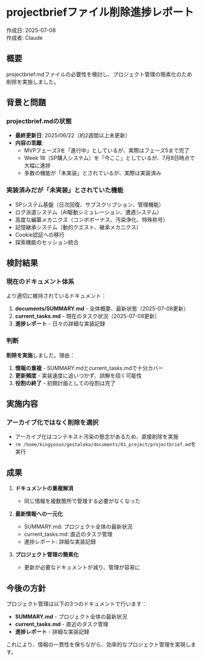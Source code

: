 # projectbriefファイル削除進捗レポート

作成日: 2025-07-08  
作成者: Claude

## 概要

projectbrief.mdファイルの必要性を検討し、プロジェクト管理の簡素化のため削除を実施しました。

## 背景と問題

### projectbrief.mdの状態
- **最終更新日**: 2025/06/22（約2週間以上未更新）
- **内容の乖離**: 
  - MVPフェーズ3を「進行中」としているが、実際はフェーズ5まで完了
  - Week 18（SP購入システム）を「今ここ」としているが、7月8日時点で大幅に進捗
  - 多数の機能が「未実装」とされているが、実際は実装済み

### 実装済みだが「未実装」とされていた機能
- SPシステム基盤（日次回復、サブスクリプション、管理機能）
- ログ派遣システム（AI駆動シミュレーション、遭遇システム）
- 高度な編纂メカニクス（コンボボーナス、汚染浄化、特殊称号）
- 記憶継承システム（動的クエスト、継承メカニクス）
- Cookie認証への移行
- 探索機能のセッション統合

## 検討結果

### 現在のドキュメント体系
より適切に維持されているドキュメント：
1. **documents/SUMMARY.md** - 全体概要、最新状態（2025-07-08更新）
2. **current_tasks.md** - 現在のタスク状況（2025-07-08更新）
3. **進捗レポート** - 日々の詳細な実装記録

### 判断
**削除を実施**しました。理由：
1. **情報の重複** - SUMMARY.mdとcurrent_tasks.mdで十分カバー
2. **更新頻度** - 実装速度に追いつかず、誤解を招く可能性
3. **役割の終了** - 初期計画としての役割は完了

## 実施内容

### アーカイブ化ではなく削除を選択
- アーカイブ化はコンテキスト汚染の懸念があるため、直接削除を実施
- `rm /home/kingyosun/gestaloka/documents/01_project/projectbrief.md`を実行

## 成果

1. **ドキュメントの重複解消**
   - 同じ情報を複数箇所で管理する必要がなくなった

2. **最新情報への一元化**
   - SUMMARY.md: プロジェクト全体の最新状況
   - current_tasks.md: 直近のタスク管理
   - 進捗レポート: 詳細な実装記録

3. **プロジェクト管理の簡素化**
   - 更新が必要なドキュメントが減り、管理が容易に

## 今後の方針

プロジェクト管理は以下の3つのドキュメントで行います：
- **SUMMARY.md** - プロジェクト全体の最新状況
- **current_tasks.md** - 直近のタスク管理
- **進捗レポート** - 詳細な実装記録

これにより、情報の一貫性を保ちながら、効率的なプロジェクト管理を実現します。